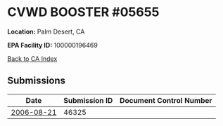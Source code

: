# CVWD BOOSTER #05655

**Location:** Palm Desert, CA

**EPA Facility ID:** 100000196469

[Back to CA Index](../../index.md)

## Submissions

| Date | Submission ID | Document Control Number |
|------|--------------|-------------------------|
| [2006-08-21](submissions/46325.md) | 46325 |  |
